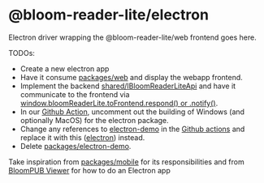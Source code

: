 # @bloom-reader-lite/electron

Electron driver wrapping the @bloom-reader-lite/web frontend goes here.

TODOs:

-   Create a new electron app
-   Have it consume [packages/web](https://github.com/BloomBooks/BloomReader-Lite/tree/master/packages/web) and display the webapp frontend.
-   Implement the backend [shared/IBloomReaderLiteApi](https://github.com/BloomBooks/BloomReader-Lite/blob/master/packages/shared/src/api.ts) and have it communicate to the frontend via [window.bloomReaderLite.toFrontend.respond() or .notify()](https://github.com/BloomBooks/BloomReader-Lite/blob/master/packages/web/src/api/Api.ts).
-   In our [Github Action](https://github.com/BloomBooks/BloomReader-Lite/blob/master/.github/workflows/build-local.yml), uncomment out the building of Windows (and optionally MacOS) for the electron package.
-   Change any references to [electron-demo](https://github.com/BloomBooks/BloomReader-Lite/tree/master/packages/electron-demo) in the [Github actions](https://github.com/BloomBooks/BloomReader-Lite/tree/master/.github/workflows) and replace it with this ([electron](https://github.com/BloomBooks/BloomReader-Lite/tree/master/packages/electron)) instead.
-   Delete [packages/electron-demo](https://github.com/BloomBooks/BloomReader-Lite/tree/master/packages/electron-demo).

Take inspiration from
[packages/mobile](https://github.com/BloomBooks/BloomReader-Lite/tree/master/packages/mobile) for its responsibilities and from [BloomPUB Viewer](https://github.com/BloomBooks/bloompub-viewer) for how to do an Electron app
